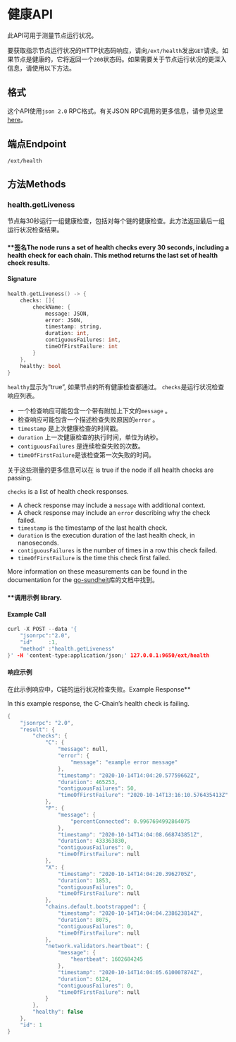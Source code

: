 # 健康API

此API可用于测量节点运行状况。

要获取指示节点运行状况的HTTP状态码响应，请向`/ext/health`发出`GET`请求。如果节点是健康的，它将返回一个`200`状态码。如果需要关于节点运行状况的更深入信息，请使用以下方法。  

## 格式

这个API使用`json 2.0` RPC格式。有关JSON RPC调用的更多信息，请参见这里 [here](issuing-api-calls.md)。

## 端点Endpoint

```text
/ext/health
```

## 方法Methods

### health.getLiveness

节点每30秒运行一组健康检查，包括对每个链的健康检查。此方法返回最后一组运行状况检查结果。

#### **签名The node runs a set of health checks every 30 seconds, including a health check for each chain. This method returns the last set of health check results.

#### **Signature**

```cpp
health.getLiveness() -> {
    checks: []{
        checkName: {
            message: JSON,
            error: JSON,
            timestamp: string,
            duration: int,
            contiguousFailures: int,
            timeOfFirstFailure: int
        }
    },
    healthy: bool
}
```

`healthy`显示为“true”, 如果节点的所有健康检查都通过。
`checks`是运行状况检查响应列表。

* 一个检查响应可能包含一个带有附加上下文的`message` 。
* 检查响应可能包含一个描述检查失败原因的`error` 。
* `timestamp` 是上次健康检查的时间戳。
* `duration` 上一次健康检查的执行时间，单位为纳秒。
* `contiguousFailures` 是连续检查失败的次数。
* `timeOfFirstFailure`是该检查第一次失败的时间。

关于这些测量的更多信息可以在 is true if the node if all health checks are passing.

`checks` is a list of health check responses.

* A check response may include a `message` with additional context.
* A check response may include an `error` describing why the check failed.
* `timestamp` is the timestamp of the last health check.
* `duration` is the execution duration of the last health check, in nanoseconds.
* `contiguousFailures` is the number of times in a row this check failed.
* `timeOfFirstFailure` is the time this check first failed.

More information on these measurements can be found in the documentation for the [go-sundheit](https://github.com/AppsFlyer/go-sundheit)库的文档中找到。

#### **调用示例 library.

#### **Example Call**

```cpp
curl -X POST --data '{
    "jsonrpc":"2.0",
    "id"     :1,
    "method" :"health.getLiveness"
}' -H 'content-type:application/json;' 127.0.0.1:9650/ext/health
```

#### **响应示例**

在此示例响应中，C链的运行状况检查失败。Example Response**

In this example response, the C-Chain’s health check is failing.

```cpp
{
    "jsonrpc": "2.0",
    "result": {
        "checks": {
            "C": {
                "message": null,
                "error": {
                    "message": "example error message"
                },
                "timestamp": "2020-10-14T14:04:20.57759662Z",
                "duration": 465253,
                "contiguousFailures": 50,
                "timeOfFirstFailure": "2020-10-14T13:16:10.576435413Z"
            },
            "P": {
                "message": {
                    "percentConnected": 0.9967694992864075
                },
                "timestamp": "2020-10-14T14:04:08.668743851Z",
                "duration": 433363830,
                "contiguousFailures": 0,
                "timeOfFirstFailure": null
            },
            "X": {
                "timestamp": "2020-10-14T14:04:20.3962705Z",
                "duration": 1853,
                "contiguousFailures": 0,
                "timeOfFirstFailure": null
            },
            "chains.default.bootstrapped": {
                "timestamp": "2020-10-14T14:04:04.238623814Z",
                "duration": 8075,
                "contiguousFailures": 0,
                "timeOfFirstFailure": null
            },
            "network.validators.heartbeat": {
                "message": {
                    "heartbeat": 1602684245
                },
                "timestamp": "2020-10-14T14:04:05.610007874Z",
                "duration": 6124,
                "contiguousFailures": 0,
                "timeOfFirstFailure": null
            }
        },
        "healthy": false
    },
    "id": 1
}
```

<!--stackedit_data:
eyJoaXN0b3J5IjpbLTIxODg0MTA0MywtOTkzNjIxMjczLC0xNz
IxOTE5MDM1XX0=
-->